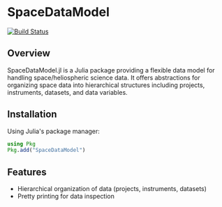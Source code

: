 # SpaceDataModel

[![Build Status](https://github.com/Beforerr/SpaceDataModel.jl/actions/workflows/CI.yml/badge.svg?branch=main)](https://github.com/Beforerr/SpaceDataModel.jl/actions/workflows/CI.yml?query=branch%3Amain)

## Overview

SpaceDataModel.jl is a Julia package providing a flexible data model for handling space/heliospheric science data. It offers abstractions for organizing space data into hierarchical structures including projects, instruments, datasets, and data variables.

## Installation

Using Julia's package manager:

```julia
using Pkg
Pkg.add("SpaceDataModel")
```

## Features

- Hierarchical organization of data (projects, instruments, datasets)
- Pretty printing for data inspection